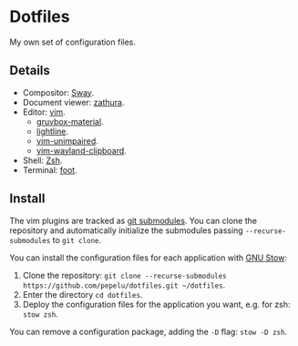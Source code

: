 # Dotfiles

My own set of configuration files.

## Details

- Compositor: [Sway](https://swaywm.org/).
- Document viewer: [zathura](https://pwmt.org/projects/zathura/).
- Editor: [vim](https://www.vim.org/).
    - [gruvbox-material](https://github.com/sainnhe/gruvbox-material).
    - [lightline](https://github.com/itchyny/lightline.vim).
    - [vim-unimpaired](https://github.com/tpope/vim-unimpaired).
    - [vim-wayland-clipboard](https://github.com/jasonccox/vim-wayland-clipboard).
- Shell: [Zsh](https://www.zsh.org/).
- Terminal: [foot](https://codeberg.org/dnkl/foot).

## Install

The vim plugins are tracked as [git submodules](https://git-scm.com/book/en/v2/Git-Tools-Submodules). You can clone the repository and automatically initialize the submodules passing `--recurse-submodules` to `git clone`.

You can install the configuration files for each application with [GNU Stow](https://www.gnu.org/software/stow/):

1. Clone the repository: `git clone --recurse-submodules https://github.com/pepelu/dotfiles.git ~/dotfiles`.
1. Enter the directory `cd dotfiles`.
1. Deploy the configuration files for the application you want, e.g. for zsh: `stow zsh`.

You can remove a configuration package, adding the `-D` flag: `stow -D zsh`.
